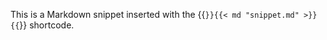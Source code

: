 This is a Markdown snippet inserted with the {{<code language="go">}}&#123;&#123;< md "snippet.md" >&#125;&#125;{{</code>}} shortcode.